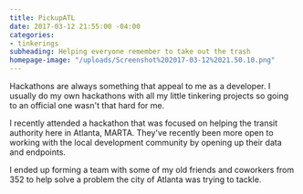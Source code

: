 ```yaml
---
title: PickupATL
date: 2017-03-12 21:55:00 -04:00
categories:
- tinkerings
subheading: Helping everyone remember to take out the trash
homepage-image: "/uploads/Screenshot%202017-03-12%2021.50.10.png"
---
```


Hackathons are always something that appeal to me as a developer. I usually do my own hackathons with all my little tinkering projects so going to an official one wasn't that hard for me.    

I recently attended a hackathon that was focused on helping the transit authority here in Atlanta, MARTA. They've recently been more open to working with the local development community by opening up their data and endpoints.  

I ended up forming a team with some of my old friends and coworkers from 352 to help solve a problem the city of Atlanta was trying to tackle.  